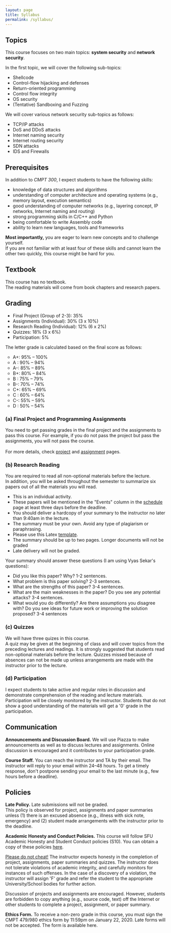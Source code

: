 ```yaml
---
layout: page
title: Syllabus
permalink: /syllabus/
---
```

 

<h2>
Topics
</h2>
This course focuses on two main topics: <strong>system security</strong> and <strong>network security</strong>.

In the first topic, we will cover the following sub-topics:
<ul>
<li>Shellcode</li>
<li>Control-flow hijacking and defenses</li>
<li>Return-oriented programming</li>
<li>Control flow integrity</li>
<li>OS security</li>
<li>(Tentative) Sandboxing and Fuzzing</li> 
</ul>

We will cover various network security sub-topics as follows:
<ul>
<li>TCP/IP attacks</li>
<li>DoS and DDoS attacks</li>
<li>Internet naming security</li>
<li>Internet routing security</li>
<li>SDN attacks</li>
<li>IDS and Firewalls</li> 
</ul>

<h2>
Prerequisites
</h2>
In addition to <i>CMPT 300</i>, I expect students to have the following skills: 
 <ul>
 <li> knowledge of data structures and algorithms </li>
 <li> understanding of computer architecture and operating systems (e.g., memory layout, execution semantics)</li>
 <li> good understanding of computer networks (e.g., layering concept, IP networks, Internet naming and routing)</li>
 <li> strong programming skills in C/C++ and Python </li>
 <li> being comfortable to write Assembly code </li>
 <li> ability to learn new languages, tools and frameworks </li>
 </ul>

<b>Most importantly,</b> you are eager to learn new concepts and to challenge yourself.
<br/>
If you are not familiar with at least four of these skills and cannot learn the other two quickly, this course might be hard for you.

<h2>
Textbook
</h2>
This course has no textbook.<br/> 
The reading materials will come from book chapters and research papers.


<h2>
Grading
</h2>

<ul>
<li> Final Project (Group of 2-3): 35% </li>
<li> Assignments (Individual): 30% (3 x 10%) </li>
<li> Research Reading (Individual): 12% (6 x 2%) </li>
<li> Quizzes: 18% (3 x 6%) </li>
<li> Participation: 5%  </li>
</ul>

The letter grade is calculated based on the final score as follows:

<ul type="circle">
<li> A+: 95% – 100%</li>
<li> A : 90% – 94%</li>
<li> A-: 85% – 89%</li>
<li> B+: 80% – 84%</li>
<li> B : 75% – 79%</li>
<li> B-: 70% – 74%</li>
<li> C+: 65% – 69%</li>
<li> C : 60% – 64%</li>
<li> C-: 55% – 59%</li>
<li> D : 50% – 54%</li>
</ul>

<h3>
(a) Final Project and Programming Assignments
</h3>
You need to get passing grades in the final project <span class="alert">and</span> the assignments to pass this course.
For example, if you do not pass the project but pass the assignments, you will not pass the course.
<br/><br/>
For more details, check <a href="{{site.baseurl}}/project">project</a> and <a href="{{site.baseurl}}/assignments">assignment</a> pages.


<h3>
(b) Research Reading
</h3>
You are required to read all non-optional materials <span class="alert">before</span> the lecture. 
<br/>
In addition, you will be asked throughout the semester to <span class="alert">summarize six papers</span> out of all the materials you will read.
<ul>
<li>This is an individual activity.</li>
<li>These papers will be mentioned in the "Events" column in the <a href="{{site.baseurl}}/schedule">schedule</a> page at least three days before the deadline.</li>
<li>You should deliver a hardcopy of your summary to the instructor no later than 9:40am in the lecture.</li>
<li>The summary must be your own. Avoid any type of plagiarism or paraphrasing.</li>
<li>Please use this Latex <a href="{{site.baseurl}}/reading/latexReportTemplate.zip">template</a>.</li> 
<li>The summary should be up to two pages. Longer documents will not be graded</li>
<li>Late delivery will not be graded.</li>
</ul>

Your summary should answer these questions (I am using Vyas Sekar's questions):
<ul>
<li>Did you like this paper? Why? 1-2 sentences.</li>
<li>What problem is this paper solving? 2-3 sentences.</li>
<li>What are the strengths of this paper? 3-4 sentences.</li>
<li>What are the main weaknesses in the paper? Do you see any potential attacks? 3-4 sentences.</li>
<li>What would you do differently? Are there assumptions you disagree with? Do you see ideas for future work or improving the solution proposed?	3-4 sentences</li> 
</ul>

<h3>
(c) Quizzes
</h3>
We will have three quizes in this course.
<br/>
A quiz may be given at the beginning of class and will cover topics from the preceding lectures and readings. 
It is strongly suggested that students read non-optional materials before the lecture. 
Quizzes missed because of absences <span class="alert">can not be made up</span> unless arrangements are made with the instructor prior to the lecture.


<h3>
(d) Participation
</h3>
I expect students to take active and regular roles in discussion and demonstrate comprehension of the reading and lecture materials. 
Participation will be closely monitored by the instructor. 
Students that do not show a good understanding of the materials will get a '0' grade in the participation. 

<h2>
Communication
</h2>

<strong>Announcements and Discussion Board.</strong> We will use Piazza to make announcements as well as to discuss lectures and assignments.
Online discussion is encouraged and it contributes to your participation grade.

<strong>Course Staff.</strong> You can reach the instructor and TA by their email. 
The instructor will reply to your email within 24–48 hours. 
To get a timely response, don't postpone sending your email to the last minute (e.g., few hours before a deadline).

<h2>
Policies
</h2>

<strong>Late Policy.</strong> Late submissions will not be graded.
<br/>
This policy is observed for project, assignments and paper summaries unless 
(1) there is an excused absence (e.g., illness with sick note, emergency) <span class="alert">and</span> 
(2) student made arrangements with the instructor prior to the deadline. 

<strong>Academic Honesty and Conduct Policies.</strong>
This course will follow SFU Academic Honesty and Student Conduct policies (S10). 
You can obtain a copy of these policies <a href="http://www.sfu.ca/policies/gazette/student.html">here</a>. 

<u>Please do not cheat!</u> The instructor expects honesty in the completion of project, assignments, paper summaries and quizzes. 
The instructor does not tolerate violations of academic integrity, and carefully monitors for instances of such offenses.  In the case of a discovery of a violation, the instructor will assign 'F' grade and refer the student to the appropriate 
University/School bodies for further action. 

Discussion of projects and assignments are encouraged.
However, students are forbidden to copy anything (e.g., source code, text) off the Internet or other students 
to complete a project, assignment, or paper summary.

<strong>Ethics Form.</strong> 
To receive a non-zero grade in this course, you must sign the CMPT 479/980 ethics form by 11:59pm on January 22, 2020. 
Late forms will not be accepted. The form is available here.

